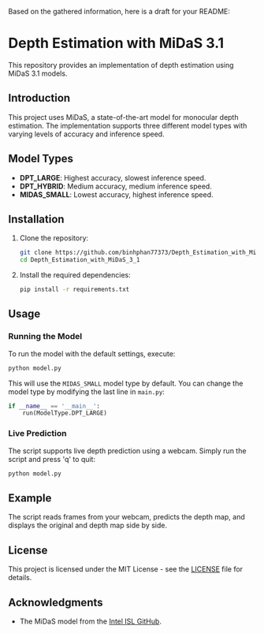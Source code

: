 Based on the gathered information, here is a draft for your README:

# Depth Estimation with MiDaS 3.1

This repository provides an implementation of depth estimation using MiDaS 3.1 models.

## Introduction

This project uses MiDaS, a state-of-the-art model for monocular depth estimation. The implementation supports three different model types with varying levels of accuracy and inference speed.

## Model Types

- **DPT_LARGE**: Highest accuracy, slowest inference speed.
- **DPT_HYBRID**: Medium accuracy, medium inference speed.
- **MIDAS_SMALL**: Lowest accuracy, highest inference speed.

## Installation

1. Clone the repository:
    ```sh
    git clone https://github.com/binhphan77373/Depth_Estimation_with_MiDaS_3_1.git
    cd Depth_Estimation_with_MiDaS_3_1
    ```

2. Install the required dependencies:
    ```sh
    pip install -r requirements.txt
    ```

## Usage

### Running the Model

To run the model with the default settings, execute:
```sh
python model.py
```

This will use the `MIDAS_SMALL` model type by default. You can change the model type by modifying the last line in `main.py`:
```python
if __name__ == '__main__':
    run(ModelType.DPT_LARGE)
```

### Live Prediction

The script supports live depth prediction using a webcam. Simply run the script and press 'q' to quit:
```sh
python model.py
```

## Example

The script reads frames from your webcam, predicts the depth map, and displays the original and depth map side by side.

## License

This project is licensed under the MIT License - see the [LICENSE](LICENSE) file for details.

## Acknowledgments

- The MiDaS model from the [Intel ISL GitHub](https://github.com/isl-org/MiDaS).
